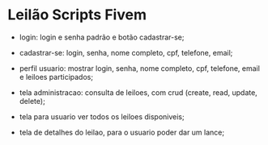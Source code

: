 # Leilão Scripts Fivem

- login: login e senha padrão e botão cadastrar-se;
- cadastrar-se: login, senha, nome completo, cpf, telefone, email;
- perfil usuario: mostrar login, senha, nome completo, cpf, telefone, email e leiloes participados;
- tela administracao: consulta de leiloes, com crud (create, read, update, delete);

- tela para usuario ver todos os leiloes disponiveis;
- tela de detalhes do leilao, para o usuario poder dar um lance;